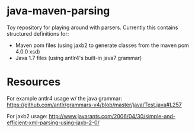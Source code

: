 java-maven-parsing
==================

Toy repository for playing around with parsers. Currently this contains structured definitions for:
- Maven pom files (using jaxb2 to generate classes from the maven pom 4.0.0 xsd)
- Java 1.7 files (using antlr4's built-in java7 grammar)


Resources
=========

For example antlr4 usage w/ the java grammar: https://github.com/antlr/grammars-v4/blob/master/java/Test.java#L257

For jaxb2 usage: http://www.javarants.com/2006/04/30/simple-and-efficient-xml-parsing-using-jaxb-2-0/
